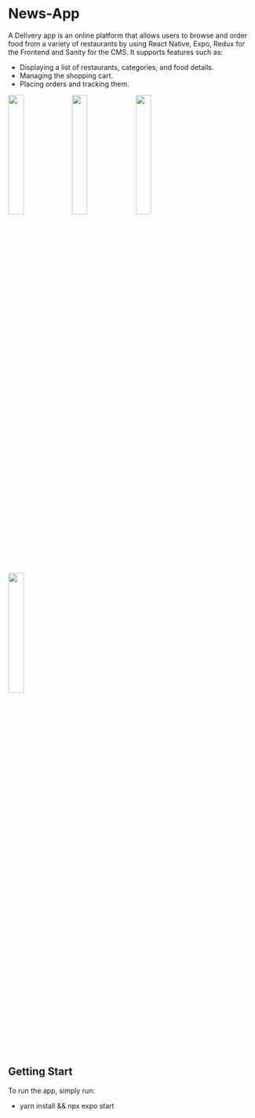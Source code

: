 # News-App
A Delivery app is an online platform that allows users to browse and order food from a variety of restaurants by using React Native, Expo, Redux for the Frontend and Sanity for the CMS. 
It supports features such as:
- Displaying a list of restaurants, categories, and food details.
- Managing the shopping cart.
- Placing orders and tracking them.
<img src="https://github.com/phamtrongsang11/Delivery-App/assets/101312630/f893289f-4419-4851-aa60-9631232322f7"  width="25%" height="25%">
<img src="https://github.com/phamtrongsang11/Delivery-App/assets/101312630/286237a4-fda1-4c5b-8fcf-3f4bb7ca0a3e"  width="25%" height="25%">
<img src="https://github.com/phamtrongsang11/Delivery-App/assets/101312630/c36b32c0-162a-4f44-84ec-dc279ff6e9a6"  width="25%" height="25%">
<img src="https://github.com/phamtrongsang11/Delivery-App/assets/101312630/cc2c4f56-2962-45e6-9e01-920d1d3a0105"  width="25%" height="25%">

## Getting Start
To run the app, simply run:
- yarn install && npx expo start


